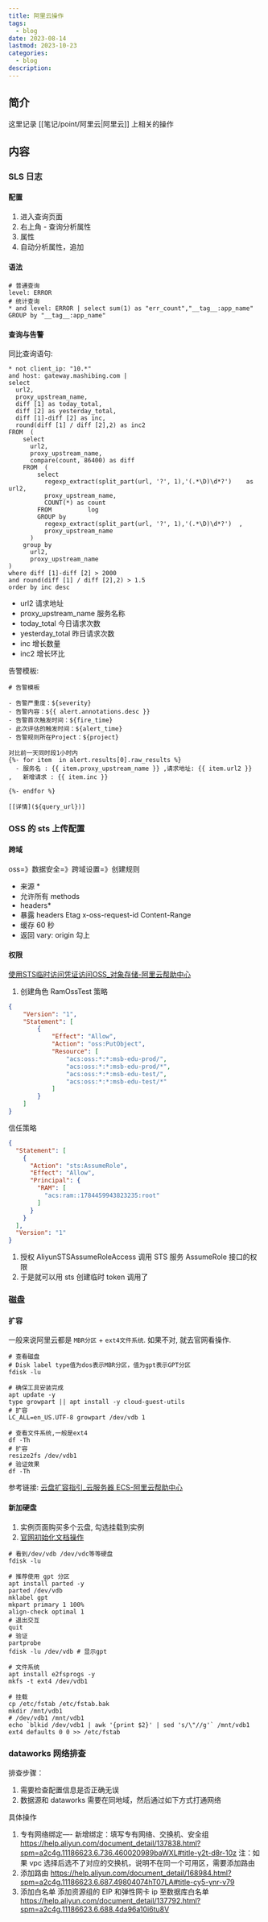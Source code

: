 ```yaml
---
title: 阿里云操作
tags:
  - blog
date: 2023-08-14
lastmod: 2023-10-23
categories:
  - blog
description: 
---
```


## 简介

这里记录 [[笔记/point/阿里云|阿里云]] 上相关的操作

## 内容

### SLS 日志

#### 配置

1. 进入查询页面
2. 右上角 - 查询分析属性
3. 属性
4. 自动分析属性，追加

#### 语法

```shell
# 普通查询
level: ERROR
# 统计查询
* and level: ERROR | select sum(1) as "err_count","__tag__:app_name" GROUP by "__tag__:app_name"
```

#### 查询与告警

同比查询语句:

```shell
* not client_ip: "10.*"
and host: gateway.mashibing.com |
select
  url2,
  proxy_upstream_name,
  diff [1] as today_total,
  diff [2] as yesterday_total,
  diff [1]-diff [2] as inc,
  round(diff [1] / diff [2],2) as inc2
FROM  (
    select
	  url2,
      proxy_upstream_name,
      compare(count, 86400) as diff
    FROM  (
        select
          regexp_extract(split_part(url, '?', 1),'(.*\D)\d*?')    as url2,
          proxy_upstream_name,
          COUNT(*) as count
        FROM          log
        GROUP by
          regexp_extract(split_part(url, '?', 1),'(.*\D)\d*?')  ,
          proxy_upstream_name
      )
    group by
	  url2,
      proxy_upstream_name
)
where diff [1]-diff [2] > 2000 
and round(diff [1] / diff [2],2) > 1.5
order by inc desc
```

- url2 请求地址
- proxy_upstream_name 服务名称
- today_total 今日请求次数
- yesterday_total 昨日请求次数
- inc 增长数量
- inc2 增长环比

告警模板:

```
# 告警模板

- 告警严重度：${severity}
- 告警内容：${{ alert.annotations.desc }}
- 告警首次触发时间：${fire_time}
- 此次评估的触发时间：${alert_time}
- 告警规则所在Project：${project}

对比前一天同时段1小时内
{%- for item  in alert.results[0].raw_results %}
  - 服务名 : {{ item.proxy_upstream_name }} ,请求地址: {{ item.url2 }}   ,   新增请求 : {{ item.inc }} 

{%- endfor %}

[[详情](${query_url})]
```

### OSS 的 sts 上传配置

#### 跨域

oss=》数据安全=》跨域设置=》创建规则

- 来源 *
- 允许所有 methods
- headers*
- 暴露 headers
Etag
x-oss-request-id
Content-Range
- 缓存 60 秒
- 返回 vary: origin 勾上

#### 权限

[使用STS临时访问凭证访问OSS\_对象存储-阿里云帮助中心](https://help.aliyun.com/document_detail/100624.html?spm=a2c4g.100624.0.0.74362a72rgKCUe)

1. 创建角色 RamOssTest
策略

```json
{
    "Version": "1",
    "Statement": [
        {
            "Effect": "Allow",
            "Action": "oss:PutObject",
            "Resource": [
                "acs:oss:*:*:msb-edu-prod/",
                "acs:oss:*:*:msb-edu-prod/*",
                "acs:oss:*:*:msb-edu-test/",
                "acs:oss:*:*:msb-edu-test/*"
            ]
        }
    ]
}
```

信任策略

```json
{
  "Statement": [
    {
      "Action": "sts:AssumeRole",
      "Effect": "Allow",
      "Principal": {
        "RAM": [
          "acs:ram::1784459943823235:root"
        ]
      }
    }
  ],
  "Version": "1"
}
```

1. 授权 AliyunSTSAssumeRoleAccess 调用 STS 服务 AssumeRole 接口的权限
2. 于是就可以用 sts 创建临时 token 调用了

### 磁盘

#### 扩容

一般来说阿里云都是 `MBR分区` + `ext4文件系统`. 如果不对, 就去官网看操作.

```shell
# 查看磁盘
# Disk label type值为dos表示MBR分区，值为gpt表示GPT分区
fdisk -lu

# 确保工具安装完成
apt update -y
type growpart || apt install -y cloud-guest-utils
# 扩容
LC_ALL=en_US.UTF-8 growpart /dev/vdb 1

# 查看文件系统,一般是ext4
df -Th
# 扩容
resize2fs /dev/vdb1
# 验证效果
df -Th
```

参考链接: [云盘扩容指引\_云服务器 ECS-阿里云帮助中心](https://help.aliyun.com/zh/ecs/user-guide/overview-19)

#### 新加硬盘

1. 实例页面购买多个云盘, 勾选挂载到实例
2. [官网初始化文档操作](https://help.aliyun.com/zh/ecs/user-guide/initialize-a-data-disk-whose-size-does-not-exceed-2-tib-on-a-linux-instance?spm=a2c4g.11186623.0.0.50564fb5LqUQaH#c4eeb9b8ad55m)

```shell
# 看到/dev/vdb /dev/vdc等等硬盘
fdisk -lu

# 推荐使用 gpt 分区
apt install parted -y
parted /dev/vdb
mklabel gpt
mkpart primary 1 100%
align-check optimal 1
# 退出交互
quit
# 验证
partprobe
fdisk -lu /dev/vdb # 显示gpt

# 文件系统
apt install e2fsprogs -y
mkfs -t ext4 /dev/vdb1

# 挂载
cp /etc/fstab /etc/fstab.bak
mkdir /mnt/vdb1
# /dev/vdb1 /mnt/vdb1
echo `blkid /dev/vdb1 | awk '{print $2}' | sed 's/\"//g'` /mnt/vdb1 ext4 defaults 0 0 >> /etc/fstab
```

### dataworks 网络排查

排查步骤：

1. 需要检查配置信息是否正确无误
2. 数据源和 dataworks 需要在同地域，然后通过如下方式打通网络

具体操作

1. 专有网络绑定—- 新增绑定：填写专有网络、交换机、安全组
https://help.aliyun.com/document_detail/137838.html?spm=a2c4g.11186623.6.736.460020989baWXL#title-y2t-d8r-10z
注：如果 vpc 选择后选不了对应的交换机，说明不在同一个可用区，需要添加路由
2. 添加路由
https://help.aliyun.com/document_detail/168984.html?spm=a2c4g.11186623.6.687.49804074hT07LA#title-cy5-ynr-v79
3. 添加白名单
添加资源组的 EIP 和弹性网卡 ip 至数据库白名单
https://help.aliyun.com/document_detail/137792.html?spm=a2c4g.11186623.6.688.4da96a10i6tu8V
